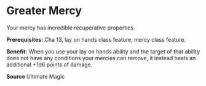 ﻿---
cssclass: [feats]

---
# Greater Mercy

Your mercy has incredible recuperative properties.

**Prerequisites:** Cha 13, lay on hands class feature, mercy class feature.

**Benefit:** When you use your lay on hands ability and the target of that ability does not have any conditions your mercies can remove, it instead heals an additional +1d6 points of damage.

**Source** Ultimate Magic